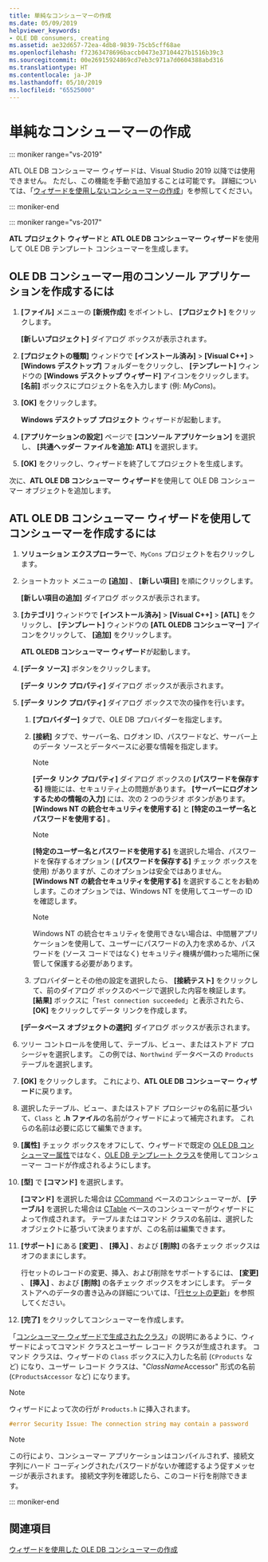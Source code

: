 ```yaml
---
title: 単純なコンシューマーの作成
ms.date: 05/09/2019
helpviewer_keywords:
- OLE DB consumers, creating
ms.assetid: ae32d657-72ea-4db8-9839-75cb5cff68ae
ms.openlocfilehash: f72363478696baccb0473e37104427b1516b39c3
ms.sourcegitcommit: 00e26915924869cd7eb3c971a7d0604388abd316
ms.translationtype: HT
ms.contentlocale: ja-JP
ms.lasthandoff: 05/10/2019
ms.locfileid: "65525000"
---
```

# <a name="creating-a-simple-consumer"></a>単純なコンシューマーの作成

::: moniker range="vs-2019"

ATL OLE DB コンシューマー ウィザードは、Visual Studio 2019 以降では使用できません。 ただし、この機能を手動で追加することは可能です。 詳細については、「[ウィザードを使用しないコンシューマーの作成](creating-a-consumer-without-using-a-wizard.md)」を参照してください。

::: moniker-end

::: moniker range="vs-2017"

**ATL プロジェクト ウィザード**と **ATL OLE DB コンシューマー ウィザード**を使用して OLE DB テンプレート コンシューマーを生成します。

## <a name="to-create-a-console-application-for-an-ole-db-consumer"></a>OLE DB コンシューマー用のコンソール アプリケーションを作成するには

1. **[ファイル]** メニューの **[新規作成]** をポイントし、 **[プロジェクト]** をクリックします。

   **[新しいプロジェクト]** ダイアログ ボックスが表示されます。

1. **[プロジェクトの種類]** ウィンドウで **[インストール済み]**  >  **[Visual C++]**  >  **[Windows デスクトップ]** フォルダーをクリックし、 **[テンプレート]** ウィンドウの **[Windows デスクトップ ウィザード]** アイコンをクリックします。 **[名前]** ボックスにプロジェクト名を入力します (例: *MyCons*)。

1. **[OK]** をクリックします。

   **Windows デスクトップ プロジェクト** ウィザードが起動します。

1. **[アプリケーションの設定]** ページで **[コンソール アプリケーション]** を選択し、 **[共通ヘッダー ファイルを追加: ATL]** を選択します。

1. **[OK]** をクリックし、ウィザードを終了してプロジェクトを生成します。

次に、**ATL OLE DB コンシューマー ウィザード**を使用して OLE DB コンシューマー オブジェクトを追加します。

## <a name="to-create-a-consumer-with-the-atl-ole-db-consumer-wizard"></a>ATL OLE DB コンシューマー ウィザードを使用してコンシューマーを作成するには

1. **ソリューション エクスプローラー**で、`MyCons` プロジェクトを右クリックします。

1. ショートカット メニューの **[追加]** 、 **[新しい項目]** を順にクリックします。

   **[新しい項目の追加]** ダイアログ ボックスが表示されます。

1. **[カテゴリ]** ウィンドウで **[インストール済み]** > **[Visual C++]** > **[ATL]** をクリックし、 **[テンプレート]** ウィンドウの **[ATL OLEDB コンシューマー]** アイコンをクリックして、 **[追加]** をクリックします。

   **ATL OLEDB コンシューマー ウィザード**が起動します。

1. **[データ ソース]** ボタンをクリックします。

   **[データ リンク プロパティ]** ダイアログ ボックスが表示されます。

1. **[データ リンク プロパティ]** ダイアログ ボックスで次の操作を行います。

   1. **[プロバイダー]** タブで、OLE DB プロバイダーを指定します。

   1. **[接続]** タブで、サーバー名、ログオン ID、パスワードなど、サーバー上のデータ ソースとデータベースに必要な情報を指定します。

      > [!NOTE]
      > **[データ リンク プロパティ]** ダイアログ ボックスの **[パスワードを保存する]** 機能には、セキュリティ上の問題があります。 **[サーバーにログオンするための情報の入力]** には、次の 2 つのラジオ ボタンがあります。 **[Windows NT の統合セキュリティを使用する]** と **[特定のユーザー名とパスワードを使用する]** 。

      > [!NOTE]
      > **[特定のユーザー名とパスワードを使用する]** を選択した場合、パスワードを保存するオプション ( **[パスワードを保存する]** チェック ボックスを使用) がありますが、このオプションは安全ではありません。 **[Windows NT の統合セキュリティを使用する]** を選択することをお勧めします。このオプションでは、Windows NT を使用してユーザーの ID を確認します。

      > [!NOTE]
      > Windows NT の統合セキュリティを使用できない場合は、中間層アプリケーションを使用して、ユーザーにパスワードの入力を求めるか、パスワードを (ソース コードではなく) セキュリティ機構が備わった場所に保管して保護する必要があります。

   1. プロバイダーとその他の設定を選択したら、 **[接続テスト]** をクリックして、前のダイアログ ボックスのページで選択した内容を検証します。 **[結果]** ボックスに「`Test connection succeeded`」と表示されたら、 **[OK]** をクリックしてデータ リンクを作成します。

   **[データベース オブジェクトの選択]** ダイアログ ボックスが表示されます。

1. ツリー コントロールを使用して、テーブル、ビュー、またはストアド プロシージャを選択します。 この例では、`Northwind` データベースの `Products` テーブルを選択します。

1. **[OK]** をクリックします。 これにより、**ATL OLE DB コンシューマー ウィザード**に戻ります。

1. 選択したテーブル、ビュー、またはストアド プロシージャの名前に基づいて、`Class` と **.h ファイル**の名前がウィザードによって補完されます。 これらの名前は必要に応じて編集できます。

1. **[属性]** チェック ボックスをオフにして、ウィザードで既定の [OLE DB コンシューマー属性](../../windows/ole-db-consumer-attributes.md)ではなく、[OLE DB テンプレート クラス](../../data/oledb/ole-db-consumer-templates-reference.md)を使用してコンシューマー コードが作成されるようにします。

1. **[型]** で **[コマンド]** を選択します。

   **[コマンド]** を選択した場合は [CCommand](../../data/oledb/ccommand-class.md) ベースのコンシューマーが、 **[テーブル]** を選択した場合は [CTable](../../data/oledb/ctable-class.md) ベースのコンシューマーがウィザードによって作成されます。 テーブルまたはコマンド クラスの名前は、選択したオブジェクトに基づいて決まりますが、この名前は編集できます。

1. **[サポート]** にある **[変更]** 、 **[挿入]** 、および **[削除]** の各チェック ボックスはオフのままにします。

   行セットのレコードの変更、挿入、および削除をサポートするには、 **[変更]** 、 **[挿入]** 、および **[削除]** の各チェック ボックスをオンにします。 データ ストアへのデータの書き込みの詳細については、「[行セットの更新](../../data/oledb/updating-rowsets.md)」を参照してください。

1. **[完了]** をクリックしてコンシューマーを作成します。

「[コンシューマー ウィザードで生成されたクラス](../../data/oledb/consumer-wizard-generated-classes.md)」の説明にあるように、ウィザードによってコマンド クラスとユーザー レコード クラスが生成されます。 コマンド クラスは、ウィザードの `Class` ボックスに入力した名前 (`CProducts` など) になり、ユーザー レコード クラスは、"*ClassName*Accessor" 形式の名前 (`CProductsAccessor` など) になります。

> [!NOTE]
> ウィザードによって次の行が `Products.h` に挿入されます。

```cpp
#error Security Issue: The connection string may contain a password
```

> [!NOTE]
> この行により、コンシューマー アプリケーションはコンパイルされず、接続文字列にハード コーディングされたパスワードがないか確認するよう促すメッセージが表示されます。 接続文字列を確認したら、このコード行を削除できます。

::: moniker-end

## <a name="see-also"></a>関連項目

[ウィザードを使用した OLE DB コンシューマーの作成](../../data/oledb/creating-an-ole-db-consumer-using-a-wizard.md)
